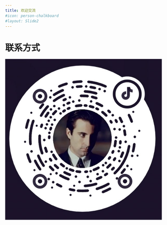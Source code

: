 ```yaml
---
title: 欢迎交流
#icon: person-chalkboard
#layout: Slide2
---
```


# 联系方式


![](../.vuepress%2Fpublic%2Fdouyin.jpg)